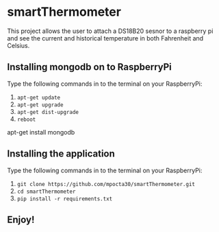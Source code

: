 # smartThermometer
This project allows the user to attach a DS18B20 sesnor to a raspberry pi and see the current and historical temperature in both Fahrenheit and Celsius.

## Installing mongodb on to RaspberryPi
Type the following commands in to the terminal on your RaspberryPi:
1. `apt-get update`
2. `apt-get upgrade`
3. `apt-get dist-upgrade`
4. `reboot`

apt-get install mongodb
## Installing the application
Type the following commands in to the terminal on your RaspberryPi:
1. `git clone https://github.com/mpocta30/smartThermometer.git`
2. `cd smartThermometer`
3. `pip install -r requirements.txt`

## Enjoy!
